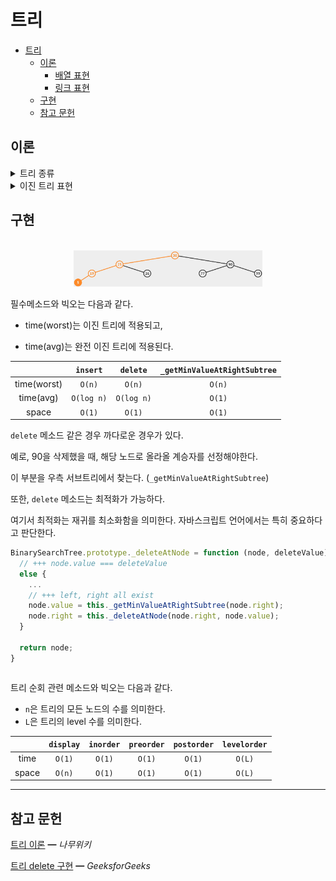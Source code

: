 # 트리

- [트리](#트리)
  - [이론](#이론)
    - [배열 표현](#배열-표현)
    - [링크 표현](#링크-표현)
  - [구현](#구현)
  - [참고 문헌](#참고-문헌)

## 이론

<details>
<summary>트리 종류</summary>
<br/>

트리란

    계층적인 관계를 가진 자료의 표현에 사용하는 자료구조이다.

일반 트리는

    노드가 임의의 개수의 자식을 가질 수 있는 트리이다.    

    노드마다 링크의 수가 다르기 때문에 복잡하다.

이진 트리는

    노드가 최대 2개의 자식만 가지도록 제한한다.

포화 이진 트리는

    각 레벨에 노드가 꽉 차있는 이진 트리이다.

    따라서 노드에 순서대로 번호를 붙일 수 있다.

완전 이진 트리는

    포화 이진 트리와 유사하지만, 마지막 레벨의 노드는 비어있어도 된다.

</details>

<details>
<summary>이진 트리 표현</summary>

### 배열 표현

포화 이진 트리와 완전 이진 트리에 가장 적합하다.

배열 항목 사이에 빈칸이 발생하지 않기 때문이다.

    이와 반대로, 경사 이진 트리는 빈칸이 많이 발생한다.

어떤 노드의 인덱스를 알면 

    부모 인덱스 =             i / 2

    왼쪽 자식 인덱스 =        2i

    오른쪽 자식 인덱스 =      2i + 1  알 수 있다.

### 링크 표현

두개의 링크를 담는 구조체를 활용한다.

```js
var TreeNode = function (value, left, right) {
  this.value;
  this.left;
  this.right;
}
```
> 이번 주제의 구현 문제는 모두 링크 표현으로 진행한다.

</details>

## 구현

<!-- <details> -->
<br/>

<div align="center"><img width="60%" src="assets/tree-example.jpg"/></div>

필수메소드와 빅오는 다음과 같다.

- time(worst)는 이진 트리에 적용되고,

- time(avg)는 완전 이진 트리에 적용된다.

|             |  `insert`  |   `delete`  | `_getMinValueAtRightSubtree` |
|:-----------:|:----------:|:----------:|:---------------------------:|
| time(worst) |   `O(n)`   |   `O(n)`   |            `O(n)`           |
|  time(avg)  | `O(log n)` | `O(log n)` |            `O(1)`           |
|    space    |   `O(1)`   |   `O(1)`   |            `O(1)`           |

`delete` 메소드 같은 경우 까다로운 경우가 있다.

예로, 90을 삭제했을 때, 해당 노드로 올라올 계승자를 선정해야한다.

이 부분을 우측 서브트리에서 찾는다. (`_getMinValueAtRightSubtree`)

또한, `delete` 메소드는 최적화가 가능하다.

여기서 최적화는 재귀를 최소화함을 의미한다. 자바스크립트 언어에서는 특히 중요하다고 판단한다.

```js
BinarySearchTree.prototype._deleteAtNode = function (node, deleteValue) {
  // +++ node.value === deleteValue
  else {
    ...
    // +++ left, right all exist
    node.value = this._getMinValueAtRightSubtree(node.right);
    node.right = this._deleteAtNode(node.right, node.value);
  }

  return node;
}
```

```js

```

트리 순회 관련 메소드와 빅오는 다음과 같다.

- `n`은 트리의 모든 노드의 수를 의미한다.
- `L`은 트리의 level 수를 의미한다.

|       | `display` | `inorder` | `preorder` | `postorder` | `levelorder` |
|:-----:|:---------:|:---------:|:----------:|:-----------:|:------------:|
|  time |   `O(1)`  |   `O(1)`  |   `O(1)`   |    `O(1)`   |    `O(L)`    |
| space |   `O(n)`  |   `O(1)`  |   `O(1)`   |    `O(1)`   |    `O(L)`    |

</details>

<hr/>

## 참고 문헌

[트리 이론](https://namu.wiki/w/트리(그래프)#s-4.1.1) ━ *나무위키*

[트리 delete 구현](https://www.geeksforgeeks.org/binary-search-tree-set-2-delete/) ━ *GeeksforGeeks*